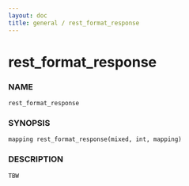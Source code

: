 ```yaml
---
layout: doc
title: general / rest_format_response
---
```

# rest_format_response

### NAME

    rest_format_response

### SYNOPSIS

    mapping rest_format_response(mixed, int, mapping)

### DESCRIPTION

    TBW

